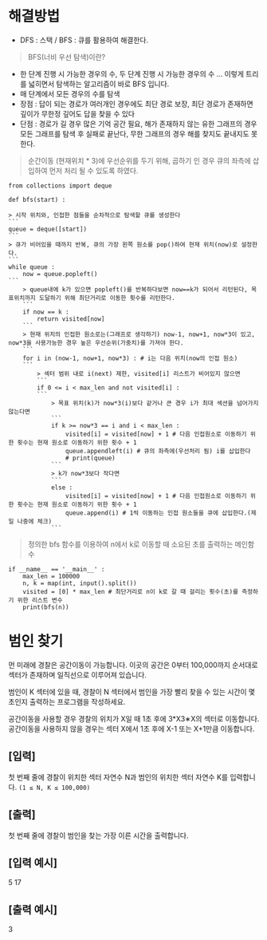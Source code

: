 # 해결방법

- DFS : 스택 / BFS : 큐를 활용하여 해결한다.

> BFS(너비 우선 탐색)이란?
- 한 단계 진행 시 가능한 경우의 수, 두 단계 진행 시 가능한 경우의 수 ... 이렇게 트리를 넓히면서 탐색하는 알고리즘이 바로 BFS 입니다.
- 매 단계에서 모든 경우의 수를 탐색
- 장점 : 답이 되는 경로가 여러개인 경우에도 최단 경로 보장, 최단 경로가 존재하면 깊이가 무한정 깊어도 답을 찾을 수 있다
- 단점 : 경로가 길 경우 많은 기억 공간 필요, 해가 존재하지 않는 유한 그래프의 경우 모든 그래프를 탐색 후 실패로 끝난다, 무한 그래프의 경우 해를 찾지도 끝내지도 못한다.

> 순간이동 (현재위치 * 3)에 우선순위를 두기 위해, 곱하기 인 경우 큐의 좌측에 삽입하여 먼저 처리 될 수 있도록 하였다.
```
from collections import deque

def bfs(start) :
```
    > 시작 위치와, 인접한 점들을 순차적으로 탐색할 큐를 생성한다
    ```
    queue = deque([start]) 
    ```
    > 큐가 비어있을 때까지 반복, 큐의 가장 왼쪽 원소를 pop()하여 현재 위치(now)로 설정한다.
    ```
    while queue : 
        now = queue.popleft() 
    ```
        > queue내에 k가 있으면 popleft()를 반복하다보면 now==k가 되어서 리턴된다, 목표위치까지 도달하기 위해 최단거리로 이동한 횟수를 리턴한다.
        ```
        if now == k :
            return visited[now]
        ```
        > 현재 위치의 인접한 원소로는(그래프로 생각하기) now-1, now+1, now*3이 있고, now*3을 사용가능한 경우 높은 우선순위(가중치)를 가져야 한다.
        ```
        for i in (now-1, now+1, now*3) : # i는 다음 위치(now의 인접 원소)
        ```
            > 섹터 범위 내로 i(next) 제한, visited[i] 리스트가 비어있지 않으면
            ```
            if 0 <= i < max_len and not visited[i] : 
            ```
                > 목표 위치(k)가 now*3(i)보다 같거나 큰 경우 i가 최대 섹션을 넘어가지 않는다면
                ```
                if k >= now*3 == i and i < max_len : 
                    visited[i] = visited[now] + 1 # 다음 인접원소로 이동하기 위한 횟수는 현재 원소로 이동하기 위한 횟수 + 1
                    queue.appendleft(i) # 큐의 좌측에(우선처리 됨) i를 삽입한다
                    # print(queue)
                ```
                > k가 now*3보다 작다면
                ```
                else : 
                    visited[i] = visited[now] + 1 # 다음 인접원소로 이동하기 위한 횟수는 현재 원소로 이동하기 위한 횟수 + 1
                    queue.append(i) # 1씩 이동하는 인접 원소들을 큐에 삽입한다.(제일 나중에 체크)  
                ```

> 정의한 bfs 함수를 이용하여 n에서 k로 이동할 때 소요된 초를 출력하는 메인함수
```
if __name__ == '__main__' :
    max_len = 100000
    n, k = map(int, input().split())
    visited = [0] * max_len # 최단거리로 n이 k로 갈 때 걸리는 횟수(초)를 측정하기 위한 리스트 변수
    print(bfs(n))
```

# 범인 찾기

먼 미래에 경찰은 공간이동이 가능합니다. 이곳의 공간은 0부터 100,000까지 순서대로 섹터가 존재하며 일직선으로 이루어져 있습니다.

범인이 K 섹터에 있을 때, 경찰이 N 섹터에서 범인을 가장 빨리 찾을 수 있는 시간이 몇 초인지 출력하는 프로그램을 작성하세요.

공간이동을 사용할 경우 경찰의 위치가 X일 때 1초 후에 3*X3∗X의 섹터로 이동합니다.
공간이동을 사용하지 않을 경우는 섹터 X에서 1초 후에 X-1 또는 X+1만큼 이동합니다.


## [입력]
첫 번째 줄에 경찰이 위치한 섹터 자연수 N과 범인의 위치한 섹터 자연수 K를 입력합니다.
```(1 ≤ N, K ≤ 100,000)```

## [출력]
첫 번째 줄에 경찰이 범인을 찾는 가장 이른 시간을 출력합니다.

## [입력 예시]
5 17

## [출력 예시]
3